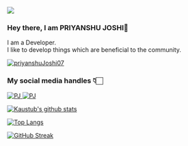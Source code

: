 ![](https://visitor-badge.glitch.me/badge?page_id=kdpandey09.kdpandey09)
<br />


### Hey there, I am PRIYANSHU JOSHI👋
I am a Developer.
<br>
I like to develop things which are beneficial to the community.
<br>
<p align="left"> <a href="https://github.com/ryo-ma/github-profile-trophy"><img src="https://github-profile-trophy.vercel.app/?username=priyanshuJoshi07" alt="priyanshuJoshi07" /></a> </p>

### My social media handles  👇🏻

<a href="https://www.linkedin.com/in/priyanshu-joshi-866a1a205/">![PJ](https://img.shields.io/badge/-LinkedIn-0e76a8?style=plastic&logo=linkedIn) </a>
<a href="https://twitter.com/microtekchiku">![PJ](https://img.shields.io/badge/-Twitter-1DA1F2?style=plastic&logo=Twitter) </a>

[![Kaustub's github stats](https://github-readme-stats.vercel.app/api?username=priyanshuJoshi07)](https://github.com/priyanshuJoshi07/github-readme-stats)

[![Top Langs](https://github-readme-stats.vercel.app/api/top-langs/?username=priyanshuJoshi07&layout=compact)](https://github.com/priyanshuJoshi07/github-readme-stats)

[![GitHub Streak](https://github-readme-streak-stats.herokuapp.com?user=priyanshuJoshi07&theme=buefy)](https://git.io/streak-stats)
